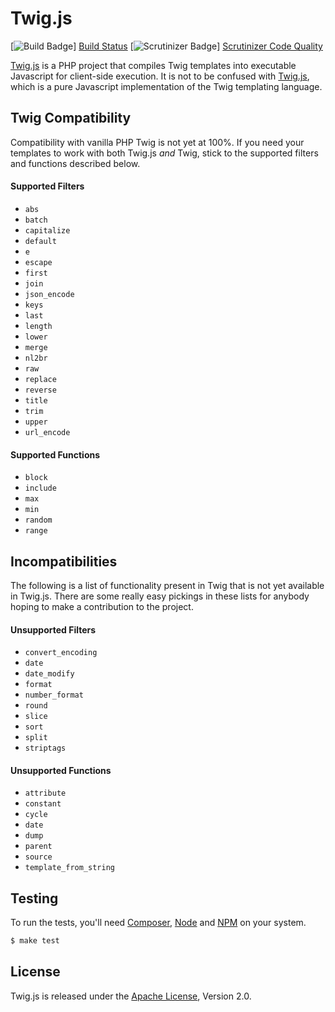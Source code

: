 Twig.js
=======

[![Build Badge]] [Build Status]
[![Scrutinizer Badge]] [Scrutinizer Code Quality]

[Twig.js](http://jmsyst.com/libs/twig.js) is a PHP project that compiles Twig
templates into executable Javascript for client-side execution. It is not to be
confused with [Twig.js](https://github.com/justjohn/twig.js/), which is a pure
Javascript implementation of the Twig templating language.

Twig Compatibility
------------------

Compatibility with vanilla PHP Twig is not yet at 100%. If you need your
templates to work with both Twig.js *and* Twig, stick to the supported filters
and functions described below.

#### Supported Filters

* `abs`
* `batch`
* `capitalize`
* `default`
* `e`
* `escape`
* `first`
* `join`
* `json_encode`
* `keys`
* `last`
* `length`
* `lower`
* `merge`
* `nl2br`
* `raw`
* `replace`
* `reverse`
* `title`
* `trim`
* `upper`
* `url_encode`

#### Supported Functions

* `block`
* `include`
* `max`
* `min`
* `random`
* `range`

Incompatibilities
-----------------

The following is a list of functionality present in Twig that is not yet
available in Twig.js. There are some really easy pickings in these lists for
anybody hoping to make a contribution to the project.

#### Unsupported Filters

* `convert_encoding`
* `date`
* `date_modify`
* `format`
* `number_format`
* `round`
* `slice`
* `sort`
* `split`
* `striptags`

#### Unsupported Functions

* `attribute`
* `constant`
* `cycle`
* `date`
* `dump`
* `parent`
* `source`
* `template_from_string`

Testing
-------

To run the tests, you'll need [Composer], [Node] and [NPM] on your system.

```bash
$ make test
```

License
-------

Twig.js is released under the [Apache License], Version 2.0.

[Apache License]: http://www.apache.org/licenses/LICENSE-2.0
[Composer]: https://getcomposer.org/
[Node]: http://nodejs.org/
[NPM]: https://www.npmjs.org/
[Build Badge]: https://secure.travis-ci.org/schmittjoh/twig.js.png
[Build Status]: http://travis-ci.org/schmittjoh/twig.js
[Scrutinizer Badge]: https://scrutinizer-ci.com/g/h2s/twig.js/badges/quality-score.png?b=master
[Scrutinizer Code Quality]: https://scrutinizer-ci.com/g/h2s/twig.js/?branch=master
